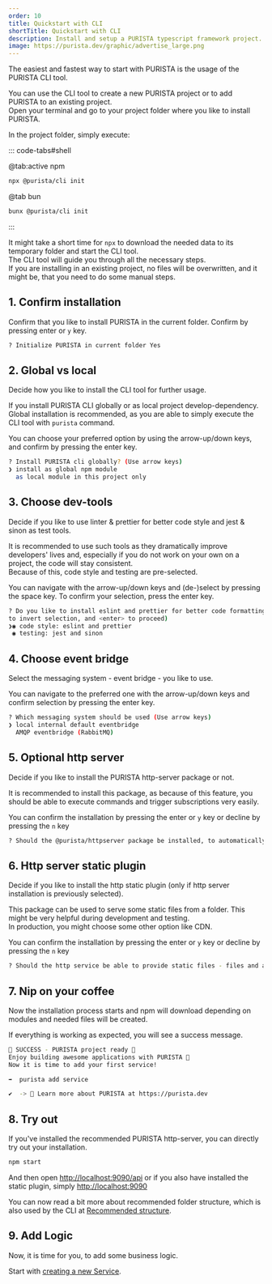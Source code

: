 ```yaml
---
order: 10
title: Quickstart with CLI
shortTitle: Quickstart with CLI
description: Install and setup a PURISTA typescript framework project.
image: https://purista.dev/graphic/advertise_large.png
---
```


The easiest and fastest way to start with PURISTA is the usage of the PURISTA CLI tool.  

You can use the CLI tool to create a new PURISTA project or to add PURISTA to an existing project.  
Open your terminal and go to your project folder where you like to install PURISTA.

In the project folder, simply execute:

::: code-tabs#shell

@tab:active npm

```bash
npx @purista/cli init
```

@tab bun

```bash
bunx @purista/cli init
```

:::

It might take a short time for `npx` to download the needed data to its temporary folder and start the CLI tool.  
The CLI tool will guide you through all the necessary steps.  
If you are installing in an existing project, no files will be overwritten, and it might be, that you need to do some manual steps.

## 1. Confirm installation

Confirm that you like to install PURISTA in the current folder.
Confirm by pressing enter or `y` key.

```bash
? Initialize PURISTA in current folder Yes
```

## 2. Global vs local

Decide how you like to install the CLI tool for further usage.

If you install PURISTA CLI globally or as local project develop-dependency.  
Global installation is recommended, as you are able to simply execute the CLI tool with `purista` command.  

You can choose your preferred option by using the arrow-up/down keys, and confirm by pressing the enter key.

```bash
? Install PURISTA cli globally? (Use arrow keys)
❯ install as global npm module 
  as local module in this project only 
```

## 3. Choose dev-tools

Decide if you like to use linter & prettier for better code style and jest & sinon as test tools.

It is recommended to use such tools as they dramatically improve developers' lives and, especially if you do not work on your own on a project, the code will stay consistent.  
Because of this, code style and testing are pre-selected.  

You can navigate with the arrow-up/down keys and (de-)select by pressing the space key. To confirm your selection, press the enter key.

```bash
? Do you like to install eslint and prettier for better code formatting? (Press <space> to select, <a> to toggle all, <i> 
to invert selection, and <enter> to proceed)
❯◉ code style: eslint and prettier
 ◉ testing: jest and sinon
```

## 4. Choose event bridge

Select the messaging system - event bridge - you like to use.

You can navigate to the preferred one with the arrow-up/down keys and confirm selection by pressing the enter key.

```bash
? Which messaging system should be used (Use arrow keys)
❯ local internal default eventbridge 
  AMQP eventbridge (RabbitMQ)
```

## 5. Optional http server

Decide if you like to install the PURISTA http-server package or not.

It is recommended to install this package, as because of this feature, you should be able to execute commands and trigger subscriptions very easily.

You can confirm the installation by pressing the enter or `y` key or decline by pressing the `n` key

```bash
? Should the @purista/httpserver package be installed, to automatically provide a REST api server? (Y/n)
```

## 6. Http server static plugin

Decide if you like to install the http static plugin (only if http server installation is previously selected).

This package can be used to serve some static files from a folder. This might be very helpful during development and testing.  
In production, you might choose some other option like CDN.

You can confirm the installation by pressing the enter or `y` key or decline by pressing the `n` key

```bash
? Should the http service be able to provide static files - files and assets like images & css? (Y/n)
```

## 7. Nip on your coffee

Now the installation process starts and npm will download depending on modules and needed files will be created.

If everything is working as expected, you will see a success message.

```bash
🎉 SUCCESS - PURISTA project ready 🎉
Enjoy building awesome applications with PURISTA 🚀
Now it is time to add your first service!

➡️  purista add service

✔  -> 📖 Learn more about PURISTA at https://purista.dev
```

## 8. Try out

If you've installed the recommended PURISTA http-server, you can directly try out your installation.

```bash
npm start
```

And then open [http://localhost:9090/api](http://localhost:9090/api) or if you also have installed the static plugin, simply [http://localhost:9090](http://localhost:9090)

You can now read a bit more about recommended folder structure, which is also used by the CLI at [Recommended structure](2_recommended_project_structure.md).

## 9. Add Logic

Now, it is time for you, to add some business logic.  

Start with [creating a new Service](../2._start-building/2.1_service/1_create-new-service.md).
